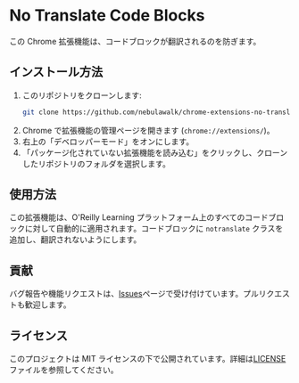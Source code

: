 # No Translate Code Blocks

この Chrome 拡張機能は、コードブロックが翻訳されるのを防ぎます。

## インストール方法

1. このリポジトリをクローンします:
   ```sh
   git clone https://github.com/nebulawalk/chrome-extensions-no-translate-code-block.git
   ```
2. Chrome で拡張機能の管理ページを開きます (`chrome://extensions/`)。
3. 右上の「デベロッパーモード」をオンにします。
4. 「パッケージ化されていない拡張機能を読み込む」をクリックし、クローンしたリポジトリのフォルダを選択します。

## 使用方法

この拡張機能は、O'Reilly Learning プラットフォーム上のすべてのコードブロックに対して自動的に適用されます。コードブロックに `notranslate` クラスを追加し、翻訳されないようにします。

## 貢献

バグ報告や機能リクエストは、[Issues](https://github.com/nebulawalk/chrome-extensions-no-translate-code-block/issues)ページで受け付けています。プルリクエストも歓迎します。

## ライセンス

このプロジェクトは MIT ライセンスの下で公開されています。詳細は[LICENSE](LICENSE)ファイルを参照してください。

